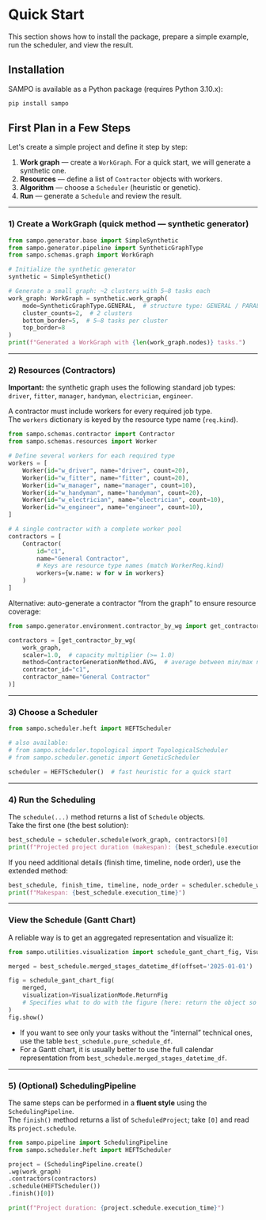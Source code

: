 # Quick Start

This section shows how to install the package, prepare a simple example, run the scheduler, and view the result.

## Installation

SAMPO is available as a Python package (requires Python 3.10.x):

```bash
pip install sampo
```

## First Plan in a Few Steps

Let's create a simple project and define it step by step:

1) **Work graph** — create a `WorkGraph`. For a quick start, we will generate a synthetic one.  
2) **Resources** — define a list of `Contractor` objects with workers.  
3) **Algorithm** — choose a `Scheduler` (heuristic or genetic).  
4) **Run** — generate a `Schedule` and review the result.


---

### 1) Create a WorkGraph (quick method — synthetic generator)

```python
from sampo.generator.base import SimpleSynthetic
from sampo.generator.pipeline import SyntheticGraphType
from sampo.schemas.graph import WorkGraph

# Initialize the synthetic generator
synthetic = SimpleSynthetic()

# Generate a small graph: ~2 clusters with 5–8 tasks each
work_graph: WorkGraph = synthetic.work_graph(
    mode=SyntheticGraphType.GENERAL,  # structure type: GENERAL / PARALLEL / SEQUENTIAL
    cluster_counts=2,  # 2 clusters
    bottom_border=5,  # 5–8 tasks per cluster
    top_border=8
)
print(f"Generated a WorkGraph with {len(work_graph.nodes)} tasks.")
```

---

### 2) Resources (Contractors)

**Important:** the synthetic graph uses the following standard job types:  
`driver`, `fitter`, `manager`, `handyman`, `electrician`, `engineer`.

A contractor must include workers for every required job type.  
The `workers` dictionary is keyed by the resource type name (`req.kind`).

```python
from sampo.schemas.contractor import Contractor
from sampo.schemas.resources import Worker

# Define several workers for each required type
workers = [
    Worker(id="w_driver", name="driver", count=20),
    Worker(id="w_fitter", name="fitter", count=20),
    Worker(id="w_manager", name="manager", count=10),
    Worker(id="w_handyman", name="handyman", count=20),
    Worker(id="w_electrician", name="electrician", count=10),
    Worker(id="w_engineer", name="engineer", count=10),
]

# A single contractor with a complete worker pool
contractors = [
    Contractor(
        id="c1",
        name="General Contractor",
        # Keys are resource type names (match WorkerReq.kind)
        workers={w.name: w for w in workers}
    )
]
```

Alternative: auto-generate a contractor “from the graph” to ensure resource coverage:

```python
from sampo.generator.environment.contractor_by_wg import get_contractor_by_wg, ContractorGenerationMethod

contractors = [get_contractor_by_wg(
    work_graph,
    scaler=1.0,  # capacity multiplier (>= 1.0)
    method=ContractorGenerationMethod.AVG,  # average between min/max needs
    contractor_id="c1",
    contractor_name="General Contractor"
)]
```

---

### 3) Choose a Scheduler

```python
from sampo.scheduler.heft import HEFTScheduler

# also available:
# from sampo.scheduler.topological import TopologicalScheduler
# from sampo.scheduler.genetic import GeneticScheduler

scheduler = HEFTScheduler()  # fast heuristic for a quick start
```

---

### 4) Run the Scheduling

The `schedule(...)` method returns a list of `Schedule` objects.  
Take the first one (the best solution):

```python
best_schedule = scheduler.schedule(work_graph, contractors)[0]
print(f"Projected project duration (makespan): {best_schedule.execution_time}")
```

If you need additional details (finish time, timeline, node order), use the extended method:

```python
best_schedule, finish_time, timeline, node_order = scheduler.schedule_with_cache(work_graph, contractors)[0]
print(f"Makespan: {best_schedule.execution_time}")
```

---

### View the Schedule (Gantt Chart)

A reliable way is to get an aggregated representation and visualize it:

```python
from sampo.utilities.visualization import schedule_gant_chart_fig, VisualizationMode

merged = best_schedule.merged_stages_datetime_df(offset='2025-01-01')

fig = schedule_gant_chart_fig(
    merged,
    visualization=VisualizationMode.ReturnFig
    # Specifies what to do with the figure (here: return the object so it can be shown)
)
fig.show()
```

- If you want to see only your tasks without the “internal” technical ones, use the table `best_schedule.pure_schedule_df`.
- For a Gantt chart, it is usually better to use the full calendar representation from `best_schedule.merged_stages_datetime_df`.

---

### 5) (Optional) SchedulingPipeline

The same steps can be performed in a **fluent style** using the `SchedulingPipeline`.  
The `finish()` method returns a list of `ScheduledProject`; take `[0]` and read its `project.schedule`.


```python
from sampo.pipeline import SchedulingPipeline
from sampo.scheduler.heft import HEFTScheduler

project = (SchedulingPipeline.create()
.wg(work_graph)
.contractors(contractors)
.schedule(HEFTScheduler())
.finish()[0])

print(f"Project duration: {project.schedule.execution_time}")
```
